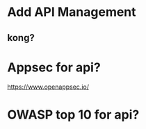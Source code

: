 # Add API Management


## kong?


# Appsec  for api?

https://www.openappsec.io/




# OWASP top 10 for api?